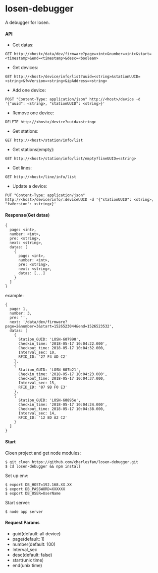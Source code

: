 # losen-debugger
A debugger for losen.
#### API
* Get datas:
```
GET http://<host>/data/dev/firmware?page=<int>&number=<int>&start=<timestamp>&end=<timestamp>&desc=<boolean>
```
* Get devices:
```
GET http://<host>/device/info/list?uuid=<string>&stationUUID=<string>&fwVersion=<string>&ipAddress=<string>
```
* Add one device:
```
POST "Content-Type: application/json" http://<host>/device -d '{"uuid": <string>, "stationUUID": <string>}'
```
* Remove one device:
```
DELETE http://<host>/device?uuid=<string>
```
* Get stations:
```
GET http://<host>/station/info/list
```
* Get stations(empty):
```
GET http://<host>/station/info/list/empty?lineUUID=<string>
```
* Get lines:
```
GET http://<host>/line/info/list
```
* Update a device:
```
PUT "Content-Type: application/json" http://<host>/device/info/:deviceUUID -d '{"stationUUID": <string>, "fwVersion": <string>}'
```
#### Response(Get datas)
```
{
  page: <int>,
  number: <int>,
  pre: <string>,
  next: <string>,
  datas: [
    {
      page: <int>,
      number: <int>,
      pre: <string>,
      next: <string>,
      datas: [...]
    }
  ]
}
```
example:
```
{
  page: 1,
  number: 3,
  pre: '',
  next: '/data/dev/firmware?page=2&number=3&start=1526523044&end=1526523532',
  datas: [
    {
      Station_GUID: 'LOSN-607990', 
      Checkin_time: '2018-05-17 10:04:22.000', 
      Checkout_time: 2018-05-17 10:04:32.000, 
      Interval_sec: 10, 
      RFID_ID: '27 F4 AD C2'
    },
    {
      Station_GUID: 'LOSN-607b21', 
      Checkin_time: '2018-05-17 10:04:23.000', 
      Checkout_time: 2018-05-17 10:04:37.000, 
      Interval_sec: 15, 
      RFID_ID: '87 9B F0 E3'
    },
    {
      Station_GUID: 'LOSN-60895e', 
      Checkin_time: '2018-05-17 10:04:24.000', 
      Checkout_time: 2018-05-17 10:04:38.000, 
      Interval_sec: 14, 
      RFID_ID: '12 8D A2 C2'
    }
  ]
}
```
#### Start
Cloen project and get node modules:
```
$ git cloen https://github.com/charlesfan/losen-debugger.git
$ cd losen-debugger && npm install
```
Set up env:
```
$ export DB_HOST=192.168.XX.XX
$ export DB_PASSWORD=XXXXXX
$ export DB_USER=UserName
```
Start server:
```
$ node app server
```

#### Request Params
* guid(default: all device)
* page(default: 1)
* number(default: 100)
* Interval_sec
* desc(default: false)
* start(unix time)
* end(unix time)
